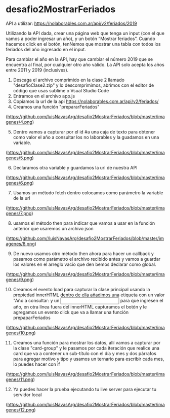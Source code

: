 # desafio2MostrarFeriados

API a utilizar: https://nolaborables.com.ar/api/v2/feriados/2019


Utilizando la API dada, crear una página web que tenga un input (con el que vamos a poder ingresar un año), y un botón “Mostrar feriados”. Cuando hacemos click en el botón, tenNemos que mostrar una tabla con todos los feriados del año ingresado en el input.


Para cambiar el año en la API, hay que cambiar el número 2019 que se encuentra al final, por cualquier otro año válido. La API solo acepta los años entre 2011 y 2019 (inclusives).

1. Descaga el archivo comprimido en la clase 2 llamado 
    "desafioClase2.zip" y lo descomprimimos, abrimos con el 
    editor de código que usas sublime o Vsual Studio Code
2. Entramos en el archivo app.js
3. Copiamos la url de la api 
    https://nolaborables.com.ar/api/v2/feriados/ 
4. Creamos una función "prepararFeriados"

 (https://github.com/luisNavasArg/desafio2MostrarFeriados/blob/master/imagenes/4.png)

5. Dentro vamos a capturar por el id #a una caja de texto 
    para obtener como valor el año a consultar los no laborables y la 
    guadamos en una variable.

 (https://github.com/luisNavasArg/desafio2MostrarFeriados/blob/master/imagenes/5.png)

6. Declaramos otra variable y guardamos la url de nuestra API

 (https://github.com/luisNavasArg/desafio2MostrarFeriados/blob/master/imagenes/6.png)

7. Usamos un método fetch dentro colocamos como parámetro 
    la variable de la url

 (https://github.com/luisNavasArg/desafio2MostrarFeriados/blob/master/imagenes/7.png)

8. usamos el método then para indicar  que vamos a usar en 
la función anterior que usaremos un archivo json

 (https://github.com//luisNavasArg/desafio2MostrarFeriados/blob/master/imagenes/8.png)

9. De nuevo usamos otro método then ahora para hacer un 
    callback y pasamos como parámetro el archivo recibido antes y vamos a guardar 
    los valores en el arreglo vacío que den bemos declarar como global.  

 (https://github.com/luisNavasArg/desafio2MostrarFeriados/blob/master/imagenes/9.png)

10. Creamos el evento load para capturar la clase principal
    usando la propiedad innerHTML dentro de ella añadimos 
    una etiqueta <label> con un valor "Año a consultar: y un <input> 
    para que ingresen el año, en otra línea fuera del innerHTML
    capturamos el botón y le agregamos un evento click que 
    va a llamar una función prepaparFeriados


 (https://github.com/luisNavasArg/desafio2MostrarFeriados/blob/master/imagenes/10.png)

11. Creamos una función para mostrar los datos, allí vamos a 
    capturar por la clase "card-group" y le pasamos por cada 
    iteración que realice una card que va a contener un sub-título
    con el día y mes y dos párrafos para agregar motivo y tipo y 
    usamos un ternario para escribir cada mes, lo puedes hacer con if


 (https://github.com/luisNavasArg/desafio2MostrarFeriados/blob/master/imagenes/11.png)

12. Ya puedes hacer la prueba ejecutando tu live server para ejecutar tu servidor local

 (https://github.com/luisNavasArg/desafio2MostrarFeriados/blob/master/imagenes/12.png)